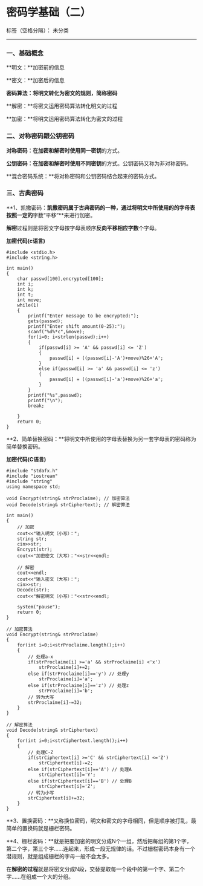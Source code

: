 ﻿# 密码学基础（二）

标签（空格分隔）： 未分类

---

### **一、基础概念**

**明文：**加密前的信息

**密文：**加密后的信息

**密码算法：**将明文转化为密文的规则，简称**密码**

**解密：**将密文运用密码算法转化明文的过程

**加密：**将明文运用密码算法转化为密文的过程

### **二、对称密码跟公钥密码**

**对称密码：**在加密和解密时使用**同一密钥**的方式。

**公钥密码：**在加密和解密时使用**不同密钥**的方式。公钥密码又称为非对称密码。

**混合密码系统：**将对称密码和公钥密码结合起来的密码方式。

### **三、古典密码**
**1、凯撒密码：**凯撒密码属于古典密码的一种，通过将明文中所使用的的字母表按照一定的**字数“平移”**来进行加密。

**解密**过程则是将密文字母按字母表顺序**反向平移相应字数**个字母。


**加密代码(c语言)**
```
#include <stdio.h>
#include <string.h>

int main()
{
    char passwd[100],encrypted[100];
    int i;
    int k;
    int t;
    int move;
    while(1)
    {
        printf("Enter message to be encrypted:");
        gets(passwd);
        printf("Enter shift amount(0-25):");
        scanf("%d%*c",&move);
        for(i=0; i<strlen(passwd);i++)
        {
            if(passwd[i] >= 'A' && passwd[i] <= 'Z')
            {
                passwd[i] = ((passwd[i]-'A')+move)%26+'A';
            }
            else if(passwd[i] >= 'a' && passwd[i] <= 'z')
            {
                passwd[i] = ((passwd[i]-'a')+move)%26+'a';
            }
        }
        printf("%s",passwd);
        printf("\n");
        break;

    }
    return 0;
}
```


**2、简单替换密码：**将明文中所使用的字母表替换为另一套字母表的密码称为简单替换密码。


**加密代码(C语言)**
```
#include "stdafx.h"
#include "iostream"
#include "string"
using namespace std;

void Encrypt(string& strProclaime); // 加密算法
void Decode(string& strCiphertext); // 解密算法

int main()
{
    // 加密
    cout<<"输入明文（小写）：";
    string str;
    cin>>str;
    Encrypt(str);
    cout<<"加密密文（大写）："<<str<<endl;

    // 解密
    cout<<endl;
    cout<<"输入密文（大写）：";
    cin>>str;
    Decode(str);
    cout<<"解密明文（小写）："<<str<<endl;

    system("pause"); 
    return 0;
}

// 加密算法
void Encrypt(string& strProclaime)
{
    for(int i=0;i<strProclaime.length();i++)
    {
        // 处理a-x
        if(strProclaime[i] >='a' && strProclaime[i] <'x') 
            strProclaime[i]+=2;
        else if(strProclaime[i]=='y') // 处理y
            strProclaime[i]='a';
        else if(strProclaime[i]=='z') // 处理z
            strProclaime[i]='b';
        // 转为大写
        strProclaime[i]-=32;
    }
}

// 解密算法
void Decode(string& strCiphertext)
{
    for(int i=0;i<strCiphertext.length();i++)
    {
        // 处理C-Z
        if(strCiphertext[i] >='C' && strCiphertext[i] <='Z') 
            strCiphertext[i]-=2;
        else if(strCiphertext[i]=='A') // 处理A
            strCiphertext[i]='Y';
        else if(strCiphertext[i]=='B') // 处理B
            strCiphertext[i]='Z';
        // 转为小写
        strCiphertext[i]+=32;
    }
}
```
**3、置换密码：**又称换位密码，明文和密文的字母相同，但是顺序被打乱，最简单的置换码就是栅栏密码。

**4、栅栏密码：**就是把要加密的明文分成N个一组，然后把每组的第1个字，第二个字，第三个字......连起来，形成一段无规律的话。不过栅栏密码本身有一个潜规则，就是组成栅栏的字母一般不会太多。

在**解密的过程**就是将密文分成N段，交替提取每一个段中的第一个字、第二个字......在组成一个大的分组。


